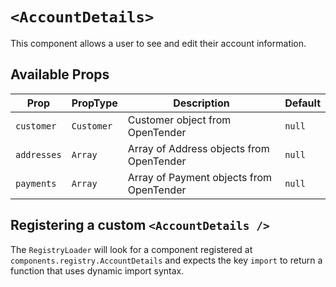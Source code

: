 # `<AccountDetails>`

This component allows a user to see and edit their account information.

## Available Props

| Prop        | PropType   | Description                              | Default |
| ----------- | ---------- | ---------------------------------------- | ------- |
| `customer`  | `Customer` | Customer object from OpenTender          | `null`  |
| `addresses` | `Array`    | Array of Address objects from OpenTender | `null`  |
| `payments`  | `Array`    | Array of Payment objects from OpenTender | `null`  |

## Registering a custom `<AccountDetails />`

The `RegistryLoader` will look for a component registered at `components.registry.AccountDetails` and expects the key `import` to return a function that uses dynamic import syntax.
